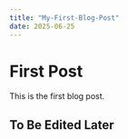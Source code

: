 ```yaml
---
title: "My-First-Blog-Post"
date: 2025-06-25
---
```


# First Post
This is the first blog post.

## To Be Edited Later
